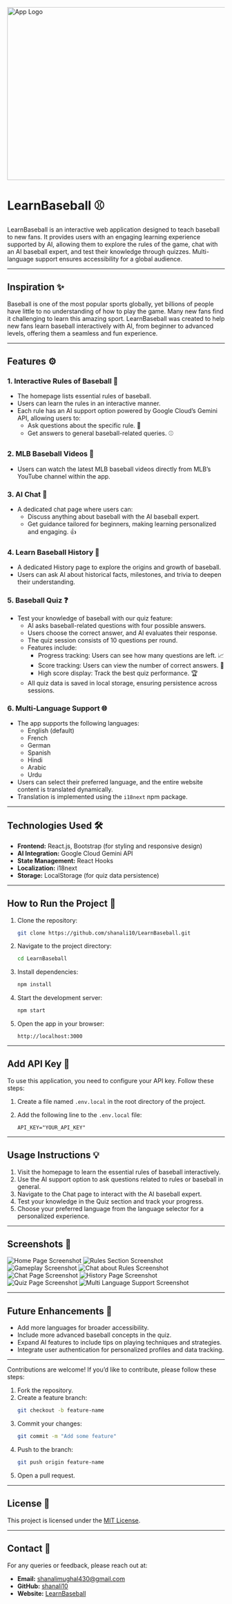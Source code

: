   <img src="./src/Images/new_slider_1.jpeg" alt="App Logo" width="1024" height="400">

# LearnBaseball ⚾

LearnBaseball is an interactive web application designed to teach baseball to new fans. It provides users with an engaging learning experience supported by AI, allowing them to explore the rules of the game, chat with an AI baseball expert, and test their knowledge through quizzes. Multi-language support ensures accessibility for a global audience.

---

## **Inspiration** ✨

Baseball is one of the most popular sports globally, yet billions of people have little to no understanding of how to play the game. Many new fans find it challenging to learn this amazing sport. LearnBaseball was created to help new fans learn baseball interactively with AI, from beginner to advanced levels, offering them a seamless and fun experience.

---

## **Features** ⚙️

### **1. Interactive Rules of Baseball** 📖

- The homepage lists essential rules of baseball.
- Users can learn the rules in an interactive manner.
- Each rule has an AI support option powered by Google Cloud’s Gemini API, allowing users to:
  - Ask questions about the specific rule. 🤔
  - Get answers to general baseball-related queries. ⚾

### **2. MLB Baseball Videos** 🎥

- Users can watch the latest MLB baseball videos directly from MLB’s YouTube channel within the app.

### **3. AI Chat** 💬

- A dedicated chat page where users can:
  - Discuss anything about baseball with the AI baseball expert.
  - Get guidance tailored for beginners, making learning personalized and engaging. 👍

### **4. Learn Baseball History** 📜

- A dedicated History page to explore the origins and growth of baseball.
- Users can ask AI about historical facts, milestones, and trivia to deepen their understanding.

### **5. Baseball Quiz** ❓

- Test your knowledge of baseball with our quiz feature:
  - AI asks baseball-related questions with four possible answers.
  - Users choose the correct answer, and AI evaluates their response.
  - The quiz session consists of 10 questions per round.
  - Features include:
    - Progress tracking: Users can see how many questions are left. 📈
    - Score tracking: Users can view the number of correct answers. 💯
    - High score display: Track the best quiz performance. 🏆
  - All quiz data is saved in local storage, ensuring persistence across sessions.

### **6. Multi-Language Support** 🌐

- The app supports the following languages:
  - English (default)
  - French
  - German
  - Spanish
  - Hindi
  - Arabic
  - Urdu
- Users can select their preferred language, and the entire website content is translated dynamically.
- Translation is implemented using the `i18next` npm package.

---

## **Technologies Used** 🛠️

- **Frontend:** React.js, Bootstrap (for styling and responsive design)
- **AI Integration:** Google Cloud Gemini API
- **State Management:** React Hooks
- **Localization:** i18next
- **Storage:** LocalStorage (for quiz data persistence)

---

## **How to Run the Project** 🚀

1. Clone the repository:
   ```bash
   git clone https://github.com/shanali10/LearnBaseball.git
   ```
2. Navigate to the project directory:
   ```bash
   cd LearnBaseball
   ```
3. Install dependencies:
   ```bash
   npm install
   ```
4. Start the development server:
   ```bash
   npm start
   ```
5. Open the app in your browser:
   ```
   http://localhost:3000
   ```

---

## **Add API Key** 🤖

To use this application, you need to configure your API key. Follow these steps:

1. Create a file named `.env.local` in the root directory of the project.
2. Add the following line to the `.env.local` file:

   ```plaintext
   API_KEY="YOUR_API_KEY"
   ```

---

## **Usage Instructions** 💡

1. Visit the homepage to learn the essential rules of baseball interactively.
2. Use the AI support option to ask questions related to rules or baseball in general.
3. Navigate to the Chat page to interact with the AI baseball expert.
4. Test your knowledge in the Quiz section and track your progress.
5. Choose your preferred language from the language selector for a personalized experience.

---

## **Screenshots** 📸

![Home Page Screenshot](./src/Screenshots/home_screenshot.png)
![Rules Section Screenshot](./src/Screenshots/rules_screenshot.png)
![Gameplay Screenshot](./src/Screenshots/gameplay_screenshot.png)
![Chat about Rules Screenshot](./src/Screenshots/rule_chat_screenshot.png)
![Chat Page Screenshot](./src/Screenshots/general_chat_screenshot.png)
![History Page Screenshot](./src/Screenshots/history_screenshot.png)
![Quiz Page Screenshot](./src/Screenshots/quiz_screenshot.png)
![Multi Language Support Screenshot](./src/Screenshots/multi_language_screenshot.png)

---

## **Future Enhancements** 🔮

- Add more languages for broader accessibility.
- Include more advanced baseball concepts in the quiz.
- Expand AI features to include tips on playing techniques and strategies.
- Integrate user authentication for personalized profiles and data tracking.

---

Contributions are welcome! If you’d like to contribute, please follow these steps:

1. Fork the repository.
2. Create a feature branch:
   ```bash
   git checkout -b feature-name
   ```
3. Commit your changes:
   ```bash
   git commit -m "Add some feature"
   ```
4. Push to the branch:
   ```bash
   git push origin feature-name
   ```
5. Open a pull request.

---

## **License** 📜

This project is licensed under the [MIT License](LICENSE).

---

## **Contact** 📧

For any queries or feedback, please reach out at:

- **Email:** shanalimughal430@gmail.com
- **GitHub:** [shanali10](https://github.com/shanali10)
- **Website:** [LearnBaseball](https://learnbaseball.firebaseapp.com)

